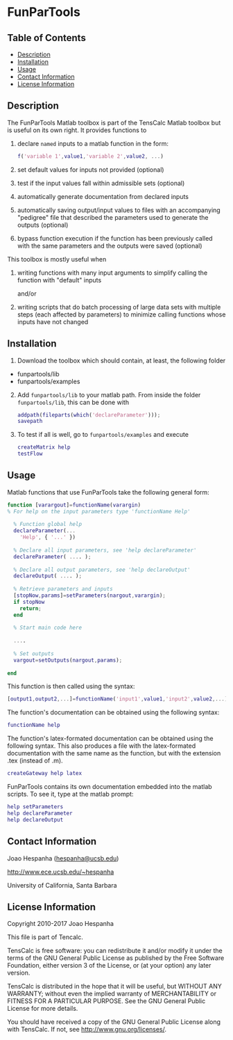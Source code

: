 # FunParTools

## Table of Contents

* [Description](#description)
* [Installation](#installation)
* [Usage](#usage)
* [Contact Information](#contact-information)
* [License Information](#license-information)

## Description

The FunParTools Matlab toolbox is part of the TensCalc Matlab toolbox
but is useful on its own right. It provides functions to

1. declare `named` inputs to a matlab function in the form:

	```matlab
	f('variable 1',value1,'variable 2',value2, ...)
	```

2. set default values for inputs not provided (optional)

3. test if the input values fall within admissible sets (optional)

4. automatically generate documentation from declared inputs

5. automatically saving output/input values to files with an
   accompanying "pedigree" file that described the parameters used to
   generate the outputs (optional)

6. bypass function execution if the function has been previously
   called with the same parameters and the outputs were saved (optional)

This toolbox is mostly useful when 

1. writing functions with many input arguments to simplify calling the
   function with "default" inputs
   
	and/or

2. writing scripts that do batch processing of large data sets with
   multiple steps (each affected by parameters) to minimize calling
   functions whose inputs have not changed

## Installation

1. Download the toolbox which should contain, at least, the following folder

  * funpartools/lib
  * funpartools/examples

2. Add `funpartools/lib` to your matlab path. 
   From inside the folder `funpartools/lib`, this can be done with

	```matlab
	addpath(fileparts(which('declareParameter')));
	savepath
	```

3. To test if all is well, go to `funpartools/examples` and execute

	```matlab
	createMatrix help
	testFlow
	```

## Usage

Matlab functions that use FunParTools take the following general form:

```matlab
function [varargout]=functionName(varargin)
% For help on the input parameters type 'functionName Help'
    
  % Function global help
  declareParameter(...
    'Help', { '...' })
    
  % Declare all input parameters, see 'help declareParameter'
  declareParameter( .... );
    
  % Declare all output parameters, see 'help declareOutput'
  declareOutput( .... );
    
  % Retrieve parameters and inputs
  [stopNow,params]=setParameters(nargout,varargin);
  if stopNow
    return;
  end
    
  % Start main code here
    
  ....
    
  % Set outputs
  vargout=setOutputs(nargout,params);
    
end
```

This function is then called using the syntax:

``` matlab
[output1,output2,...]=functionName('input1',value1,'input2',value2,...);
```

The function's documentation can be obtained using the following syntax:

``` matlab
functionName help
```

The function's latex-formated documentation can be obtained using the
following syntax. This also produces a file with the latex-formated
documentation with the same name as the function, but with the
extension .tex (instead of .m).

``` matlab
createGateway help latex
```

FunParTools contains its own documentation embedded into the matlab
scripts. To see it, type at the matlab prompt:

``` matlab
help setParameters
help declareParameter
help declareOutput
```

## Contact Information

Joao Hespanha (hespanha@ucsb.edu)

http://www.ece.ucsb.edu/~hespanha

University of California, Santa Barbara
	
## License Information

Copyright 2010-2017 Joao Hespanha

This file is part of Tencalc.

TensCalc is free software: you can redistribute it and/or modify it
under the terms of the GNU General Public License as published by the
Free Software Foundation, either version 3 of the License, or (at your
option) any later version.

TensCalc is distributed in the hope that it will be useful, but
WITHOUT ANY WARRANTY; without even the implied warranty of
MERCHANTABILITY or FITNESS FOR A PARTICULAR PURPOSE.  See the GNU
General Public License for more details.

You should have received a copy of the GNU General Public License
along with TensCalc.  If not, see <http://www.gnu.org/licenses/>.

